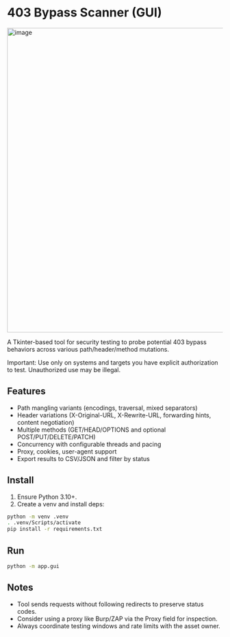 # 403 Bypass Scanner (GUI)

<img width="1084" height="712" alt="image" src="https://github.com/user-attachments/assets/2d89d900-d8a5-4308-98de-e75eadeff7e0" />

A Tkinter-based tool for security testing to probe potential 403 bypass behaviors across various path/header/method mutations.

Important: Use only on systems and targets you have explicit authorization to test. Unauthorized use may be illegal.

## Features

- Path mangling variants (encodings, traversal, mixed separators)
- Header variations (X-Original-URL, X-Rewrite-URL, forwarding hints, content negotiation)
- Multiple methods (GET/HEAD/OPTIONS and optional POST/PUT/DELETE/PATCH)
- Concurrency with configurable threads and pacing
- Proxy, cookies, user-agent support
- Export results to CSV/JSON and filter by status

## Install

1. Ensure Python 3.10+.
2. Create a venv and install deps:

```bash
python -m venv .venv
. .venv/Scripts/activate
pip install -r requirements.txt
```

## Run

```bash
python -m app.gui
```

## Notes

- Tool sends requests without following redirects to preserve status codes.
- Consider using a proxy like Burp/ZAP via the Proxy field for inspection.
- Always coordinate testing windows and rate limits with the asset owner.



